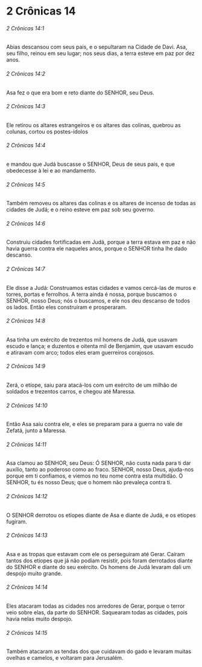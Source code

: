 # 2 Crônicas 14

###### 2 Crônicas 14:1

Abias descansou com seus pais, e o sepultaram na Cidade de Davi. Asa, seu filho, reinou em seu lugar; nos seus dias, a terra esteve em paz por dez anos.

###### 2 Crônicas 14:2

Asa fez o que era bom e reto diante do SENHOR, seu Deus.

###### 2 Crônicas 14:3

Ele retirou os altares estrangeiros e os altares das colinas, quebrou as colunas, cortou os postes-ídolos

###### 2 Crônicas 14:4

e mandou que Judá buscasse o SENHOR, Deus de seus pais, e que obedecesse à lei e ao mandamento.

###### 2 Crônicas 14:5

Também removeu os altares das colinas e os altares de incenso de todas as cidades de Judá; e o reino esteve em paz sob seu governo.

###### 2 Crônicas 14:6

Construiu cidades fortificadas em Judá, porque a terra estava em paz e não havia guerra contra ele naqueles anos, porque o SENHOR tinha lhe dado descanso.

###### 2 Crônicas 14:7

Ele disse a Judá: Construamos estas cidades e vamos cercá-las de muros e torres, portas e ferrolhos. A terra ainda é nossa, porque buscamos o SENHOR, nosso Deus; nós o buscamos, e ele nos deu descanso de todos os lados. Então eles construíram e prosperaram.

###### 2 Crônicas 14:8

Asa tinha um exército de trezentos mil homens de Judá, que usavam escudo e lança; e duzentos e oitenta mil de Benjamim, que usavam escudo e atiravam com arco; todos eles eram guerreiros corajosos.

###### 2 Crônicas 14:9

Zerá, o etíope, saiu para atacá-los com um exército de um milhão de soldados e trezentos carros, e chegou até Maressa.

###### 2 Crônicas 14:10

Então Asa saiu contra ele, e eles se preparam para a guerra no vale de Zefatá, junto a Maressa.

###### 2 Crônicas 14:11

Asa clamou ao SENHOR, seu Deus: Ó SENHOR, não custa nada para ti dar auxílio, tanto ao poderoso como ao fraco. SENHOR, nosso Deus, ajuda-nos porque em ti confiamos, e viemos no teu nome contra esta multidão. Ó SENHOR, tu és nosso Deus; que o homem não prevaleça contra ti.

###### 2 Crônicas 14:12

O SENHOR derrotou os etíopes diante de Asa e diante de Judá, e os etíopes fugiram.

###### 2 Crônicas 14:13

Asa e as tropas que estavam com ele os perseguiram até Gerar. Caíram tantos dos etíopes que já não podiam resistir, pois foram derrotados diante do SENHOR e diante do seu exército. Os homens de Judá levaram dali um despojo muito grande.

###### 2 Crônicas 14:14

Eles atacaram todas as cidades nos arredores de Gerar, porque o terror veio sobre elas, da parte do SENHOR. Saquearam todas as cidades, pois havia nelas muito despojo.

###### 2 Crônicas 14:15

Também atacaram as tendas dos que cuidavam do gado e levaram muitas ovelhas e camelos, e voltaram para Jerusalém.

